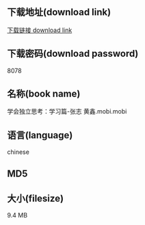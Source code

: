 ## 下载地址(download link)
[下载链接 download link](https://tutu365.netlify.app/?s=%E5%AD%A6%E4%BC%9A%E7%8B%AC%E7%AB%8B%E6%80%9D%E8%80%83%EF%BC%9A%E5%AD%A6%E4%B9%A0%E7%AF%87-%E5%BC%A0%E5%BF%97+%E9%BB%84%E9%91%AB.mobi)

## 下载密码(download password)
8078

## 名称(book name)
学会独立思考：学习篇-张志 黄鑫.mobi.mobi

## 语言(language)
chinese

## MD5


## 大小(filesize)
9.4 MB
